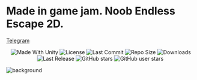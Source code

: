 # Made in game jam. Noob Endless Escape 2D.

[Telegram](https://t.me/DevLogUnity)

 <p align="center">
  <a>
    <img alt="Made With Unity" src="https://img.shields.io/badge/made%20with-Unity-57b9d3.svg?logo=Unity">
  </a>
  <a>
    <img alt="License" src="https://img.shields.io/github/license/Rimuru-Dev/Noob-Endless-Escape-2D?logo=github">
  </a>
  <a>
    <img alt="Last Commit" src="https://img.shields.io/github/last-commit/Rimuru-Dev/Noob-Endless-Escape-2D?logo=Mapbox&color=orange">
  </a>
  <a>
    <img alt="Repo Size" src="https://img.shields.io/github/repo-size/Rimuru-Dev/Noob-Endless-Escape-2D?logo=VirtualBox">
  </a>
  <a>
    <img alt="Downloads" src="https://img.shields.io/github/downloads/Rimuru-Dev/Noob-Endless-Escape-2D/total?color=brightgreen">
  </a>
  <a>
    <img alt="Last Release" src="https://img.shields.io/github/v/release/Rimuru-Dev/Noob-Endless-Escape-2D?include_prereleases&logo=Dropbox&color=yellow">
  </a>
  <a>
    <img alt="GitHub stars" src="https://img.shields.io/github/stars/Rimuru-Dev/Noob-Endless-Escape-2D?branch=main&label=Stars&logo=GitHub&logoColor=ffffff&labelColor=282828&color=informational&style=flat">
  </a>
  <a>
    <img alt="GitHub user stars" src="https://img.shields.io/github/stars/Rimuru-Dev?affiliations=OWNER&branch=main&label=User%20Stars&logo=GitHub&logoColor=ffffff&labelColor=282828&color=informational&style=flat">
  </a>
  <a>
    <img alt="" src="https://img.shields.io/github/watchers/Rimuru-Dev/Noob-Endless-Escape-2D?style=flat">
  </a>
</p>

![background](https://github.com/Rimuru-Dev/Noob-Endless-Escape-2D/assets/85500556/2c5355e3-0732-4d60-abde-912b6b4139b8)

 
